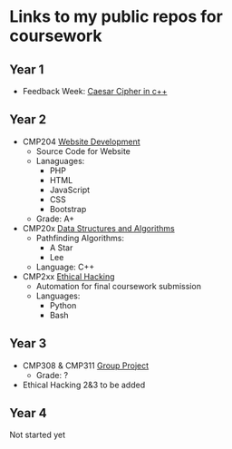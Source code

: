 # Links to my public repos for coursework

## Year 1

- Feedback Week: [Caesar Cipher in c++](https://github.com/Aliisace/Uncatagorised-Projects/blob/master/Uni/Year1/Review_Week/Caesar%20Cipher.cpp)

## Year 2

- CMP204 [Website Development](https://github.com/Aliisace/Website-Development)
  - Source Code for Website
  - Lanaguages:
    - PHP
    - HTML
    - JavaScript
    - CSS
    - Bootstrap
  - Grade: A+
- CMP20x [Data Structures and Algorithms](https://github.com/Aliisace/Data-Structures)
  - Pathfinding Algorithms:
    - A Star
    - Lee
  - Language: C++
- CMP2xx [Ethical Hacking](https://github.com/Aliisace/Final-Submission-Automation)
  - Automation for final coursework submission
  - Languages:
    - Python
    - Bash

## Year 3

- CMP308 & CMP311 [Group Project](https://github.com/notdeclan/network-guardian)
  - Grade: ?
- Ethical Hacking 2&3 to be added

## Year 4

Not started yet

